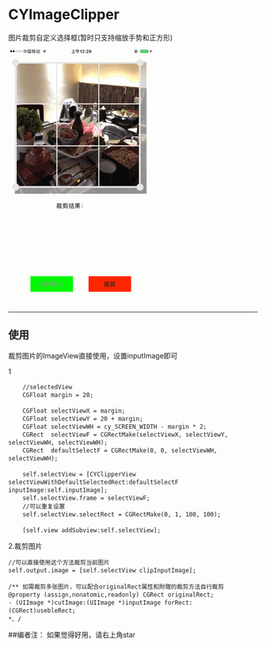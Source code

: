 # CYImageClipper
图片裁剪自定义选择框(暂时只支持缩放手势和正方形)

![这里写图片描述](https://github.com/SimonCY/CYImageClipper/raw/master/shortCut/shortCut.gif) 

------------------------------------------------------
## 使用

裁剪图片的ImageView直接使用，设置inputImage即可

1
```objc
    //selectedView
    CGFloat margin = 20;

    CGFloat selectViewX = margin;
    CGFloat selectViewY = 20 + margin;
    CGFloat selectViewWH = cy_SCREEN_WIDTH - margin * 2;
    CGRect  selectViewF = CGRectMake(selectViewX, selectViewY, selectViewWH, selectViewWH);
    CGRect  defaultSelectF = CGRectMake(0, 0, selectViewWH, selectViewWH);

    self.selectView = [CYClipperView selectViewWithDefaultSelectedRect:defaultSelectF inputImage:self.inputImage];
    self.selectView.frame = selectViewF;
    //可以重复设置
    self.selectView.selectRect = CGRectMake(0, 1, 100, 100);

    [self.view addSubview:self.selectView];
```

2.裁剪图片
```objc
//可以直接使用这个方法裁剪当前图片
self.output.image = [self.selectView clipInputImage];

/** 如需裁剪多张图片，可以配合originalRect属性和附赠的裁剪方法自行裁剪
@property (assign,nonatomic,readonly) CGRect originalRect;
- (UIImage *)cutImage:(UIImage *)inputImage forRect:(CGRect)usebleRect;
*、/

```
##编者注：
如果觉得好用，请右上角star
